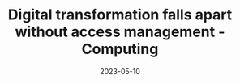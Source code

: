 ---
category:
- .nan
date: 2023-05-10
keyword_suggestion: low code no code digital transformation
post_inspiration: https://www.computing.co.uk/event/4061084/digital-transformation-falls-apart-access-management
silot_terms: digital automation
title: <b>Digital</b> transformation falls apart without access management - Computing
---
